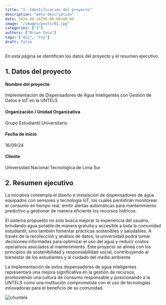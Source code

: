 ```yaml
---
title: "I. Identificación del proyecto"
description: "meta description"
date: 2024-09-16T06:00:00+00:00
image: "/images/posts/01.jpg"
categories: ["I"]
authors: ["Brian Inca"]
tags: ["diy", "toy"]
draft: false
---
```


En esta página se identifican los datos del proyecto y el resumen ejecutivo.

## 1. Datos del proyecto

#### Nombre del proyecto

Implementación de Dispensadores de Agua Inteligentes con Gestión de Datos e IoT en la UNTELS

#### Organización / Unidad Organizativa

Grupo Estudiantil Universitario

#### Fecha de inicio

16/09/24

#### Cliente

Universidad Nacional Tecnológica de Lima Sur

## 2. Resumen ejecutivo

La iniciativa contempla el diseño e instalación de dispensadores de agua equipados con sensores y tecnología IoT, los cuales permitirán monitorear el consumo en tiempo real, emitir alertas automáticas para mantenimiento predictivo y gestionar de manera eficiente los recursos hídricos.

El sistema propuesto no solo busca mejorar la experiencia del usuario, brindando agua potable de manera gratuita y accesible a toda la comunidad estudiantil, sino también fomentar prácticas sostenibles y saludables. A través de la recolección y análisis de datos, la universidad podrá tomar decisiones informadas para optimizar el uso del agua y reducir costos operativos asociados al mantenimiento. Este proyecto se alinea con los principios de sostenibilidad y responsabilidad social, contribuyendo al bienestar de los estudiantes y al cuidado del medio ambiente.

La implementación de estos dispensadores de agua inteligentes representará una mejora significativa en la gestión de recursos, promoviendo una cultura de consumo responsable y posicionando a la UNTELS como una institución comprometida con el uso de tecnologías innovadoras para el beneficio de su comunidad.

![chuntels](/images/untels.jpg)
